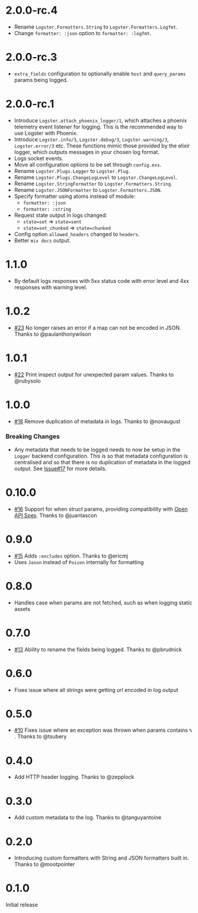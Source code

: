 # 2.0.0-rc.4

- Rename `Logster.Formatters.String` to `Logster.Formatters.Logfmt`.
- Change `formatter: :json` option to `formatter: :logfmt`.

# 2.0.0-rc.3

- `extra_fields` configuration to optionally enable `host` and `query_params` params being logged.

# 2.0.0-rc.1

- Introduce `Logster.attach_phoenix_logger/1`, which attaches a phoenix telemetry event listener for logging. This is the recommended way to use Logster with Phoenix.
- Introduce `Logster.info/3`, `Logster.debug/3`, `Logster.warning/3`, `Logster.error/3` etc. These functions mimic those provided by the elixir logger, which outputs messages in your chosen log format.
- Logs socket events.
- Move all configuration options to be set through `config.exs`.
- Rename `Logster.Plugs.Logger` to `Logster.Plug`.
- Rename `Logster.Plugs.ChangeLogLevel` to `Logster.ChangeLogLevel`.
- Rename `Logster.StringFormatter` to `Logster.Formatters.String`.
- Rename `Logster.JSONFormatter` to `Logster.Formatters.JSON`.
- Specify formatter using atoms instead of module:
  - `formatter: :json`
  - `formatter: :string`
- Request state output in logs changed:
  - `state=set` => `state=sent`
  - `state=set_chunked` => `state=chunked`
- Config option `allowed_headers` changed to `headers`.
- Better `mix docs` output.

# 1.1.0

- By default logs responses with 5xx status code with error level and 4xx responses with warning level.

# 1.0.2

- [#23](https://github.com/navinpeiris/logster/pull/23) No longer raises an error if a map can not be encoded in JSON. Thanks to @paulanthonywilson

# 1.0.1

- [#22](https://github.com/navinpeiris/logster/pull/22) Print inspect output for unexpected param values. Thanks to @rubysolo

# 1.0.0

- [#18](https://github.com/navinpeiris/logster/pull/18) Remove duplication of metadata in logs. Thanks to @novaugust

### Breaking Changes

- Any metadata that needs to be logged needs to now be setup in the `Logger` backend configuration. This is so that metadata configuration is centralised and so that there is no duplication of metadata in the logged output. See [Issue#17](https://github.com/navinpeiris/logster/issues/17) for more details.

# 0.10.0

- [#16](https://github.com/navinpeiris/logster/pull/16) Support for when struct params, providing compatibility with [Open API Spex](https://github.com/open-api-spex/open_api_spex). Thanks to @juantascon

# 0.9.0

- [#15](https://github.com/navinpeiris/logster/pull/15) Adds `:excludes` option. Thanks to @ericmj
- Uses `Jason` instead of `Poison` internally for formatting

# 0.8.0

- Handles case when params are not fetched, such as when logging static assets

# 0.7.0

- [#13](https://github.com/navinpeiris/logster/pull/13) Ability to rename the fields being logged. Thanks to @pbrudnick

# 0.6.0

- Fixes issue where all strings were getting url encoded in log output

# 0.5.0

- [#10](https://github.com/navinpeiris/logster/issues/10) Fixes issue where an exception was thrown when params contains `%` . Thanks to @tsubery

# 0.4.0

- Add HTTP header logging. Thanks to @zepplock

# 0.3.0

- Add custom metadata to the log. Thanks to @tanguyantoine

# 0.2.0

- Introducing custom formatters with String and JSON formatters built in. Thanks to @mootpointer

# 0.1.0

Initial release
